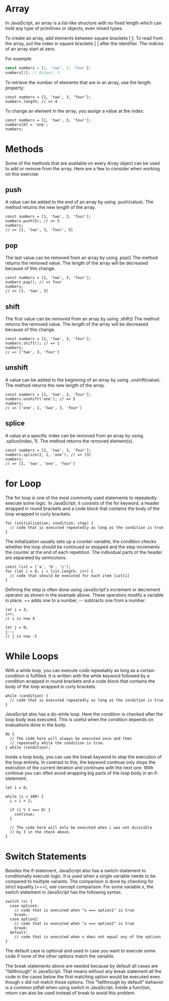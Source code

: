 # Array
In JavaScript, an array is a list-like structure with no fixed length which can hold any type of primitives or objects, even mixed types.

To create an array, add elements between square brackets [ ]. To read from the array, put the index in square brackets [ ] after the identifier. The indices of an array start at zero.

For example:
```js
const numbers = [1, 'two', 3, 'four'];
numbers[2]; // Output: 3

```
To retrieve the number of elements that are in an array, use the length property:
```
const numbers = [1, 'two', 3, 'four'];
numbers.length; // => 4
```
To change an element in the array, you assign a value at the index:
```
const numbers = [1, 'two', 3, 'four'];
numbers[0] = 'one';
numbers;
```
# Methods

Some of the methods that are available on every Array object can be used to add or remove from the array. Here are a few to consider when working on this exercise:
## push

A value can be added to the end of an array by using .push(value). The method returns the new length of the array.
```
const numbers = [1, 'two', 3, 'four'];
numbers.push(5); // => 5
numbers;
// => [1, 'two', 3, 'four', 5]
```
## pop

The last value can be removed from an array by using .pop() The method returns the removed value. The length of the array will be decreased because of this change.
```
const numbers = [1, 'two', 3, 'four'];
numbers.pop(); // => four
numbers;
// => [1, 'two', 3]
```
## shift

The first value can be removed from an array by using .shift() The method returns the removed value. The length of the array will be decreased because of this change.
```
const numbers = [1, 'two', 3, 'four'];
numbers.shift(); // => 1
numbers;
// => ['two', 3, 'four']
```
## unshift

A value can be added to the beginning of an array by using .unshift(value). The method returns the new length of the array.
```
const numbers = [1, 'two', 3, 'four'];
numbers.unshift('one'); // => 5
numbers;
// => ['one', 1, 'two', 3, 'four']
```
## splice

A value at a specific index can be removed from an array by using .splice(index, 1). The method returns the removed element(s).
```
const numbers = [1, 'two', 3, 'four'];
numbers.splice(2, 1, 'one'); // => [3]
numbers;
// => [1, 'two', 'one', 'four']
```
# for Loop
The for loop is one of the most commonly used statements to repeatedly execute some logic. In JavaScript, it consists of the for keyword, a header wrapped in round brackets and a code block that contains the body of the loop wrapped in curly brackets.
```
for (initialization; condition; step) {
  // code that is executed repeatedly as long as the condition is true
}
```
The initialization usually sets up a counter variable, the condition checks whether the loop should be continued or stopped and the step increments the counter at the end of each repetition. The individual parts of the header are separated by semicolons.
```
const list = ['a', 'b', 'c'];
for (let i = 0; i < list.length; i++) {
  // code that should be executed for each item list[i]
}
```
Defining the step is often done using JavaScript's increment or decrement operator as shown in the example above. These operators modify a variable in place. ++ adds one to a number, -- subtracts one from a number.
```
let i = 3;
i++;
// i is now 4

let j = 0;
j--;
// j is now -1
```
# While Loops

With a while loop, you can execute code repeatably as long as a certain condition is fulfilled. It is written with the while keyword followed by a condition wrapped in round brackets and a code block that contains the body of the loop wrapped in curly brackets.
```
while (condition) {
  // code that is executed repeatedly as long as the condition is true
}
```
JavaScript also has a do-while loop. Here the condition is checked after the loop body was executed. This is useful when the condition depends on evaluations done in the body.
```
do {
  // The code here will always be executed once and then
  // repeatedly while the condition is true.
} while (condition);
```
Inside a loop body, you can use the break keyword to stop the execution of the loop entirely. In contrast to this, the keyword continue only stops the execution of the current iteration and continues with the next one. With continue you can often avoid wrapping big parts of the loop body in an if-statement.
```
let i = 0;

while (i < 100) {
  i = i + 2;

  if (i % 3 === 0) {
    continue;
  }

  // The code here will only be executed when i was not divisible
  // by 3 in the check above.
}
```
# Switch Statements

Besides the if-statement, JavaScript also has a switch-statement to conditionally execute logic. It is used when a single variable needs to be compared to multiple variants. The comparison is done by checking for strict equality (===), see concept comparison. For some variable x, the switch statement in JavaScript has the following syntax.
```
switch (x) {
  case option1:
    // code that is executed when "x === option1" is true
    break;
  case option2:
    // code that is executed when "x === option2" is true
    break;
  default:
    // code that is executed when x does not equal any of the options
}
```
The default case is optional and used in case you want to execute some code if none of the other options match the variable.

The break statements above are needed because by default all cases are "fallthrough" in JavaScript. That means without any break statement all the code in the cases below the first matching option would be executed even though x did not match those options. This "fallthrough by default" behavior is a common pitfall when using switch in JavaScript. Inside a function, return can also be used instead of break to avoid this problem.




